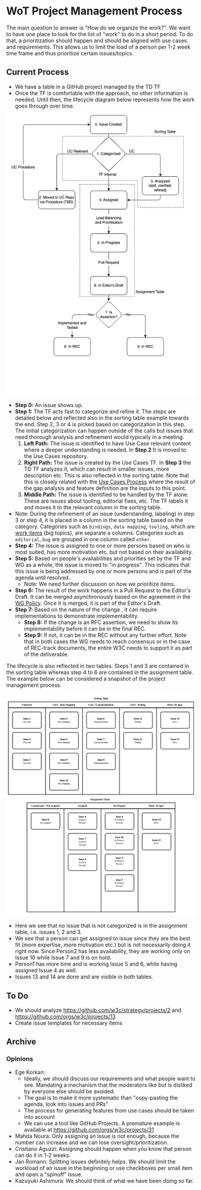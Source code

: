 # WoT Project Management Process

The main question to answer is "How do we organize the work?".
We want to have one place to look for the list of "work" to do in a short period.
To do that, a prioritization should happen and should be aligned with use cases and requirements.
This allows us to limit the load of a person per 1-2 week time frame and thus prioritize certain issues/topics.

## Current Process

- We have a table in a GitHub project managed by the TD TF
- Once the TF is comfortable with the approach, no other information is needed. Until then, the lifecycle diagram below represents how the work goes through over time.

![lifecycle](./lifecycle.drawio.png)

- **Step 0:** An issue shows up.
- **Step 1:** The TF acts fast to categorize and refine it. The steps are detailed below and reflected also in the sorting table example towards the end. Step 2, 3 or 4 is picked based on categorization in this step. The initial categorization can happen outside of the calls but issues that need thorough analysis and refinement would typically in a meeting.
  1. **Left Path:** The issue is identified to have Use Case relevant content where a deeper understanding is needed. In **Step 2** It is moved to the Use Cases repository.
  2. **Right Path:** The issue is created by the Use Cases TF. In **Step 3** the TD TF analyzes it, which can result in smaller issues, more description etc. This is also reflected in the sorting table. Note that this is closely related with the [Use Cases Process](https://github.com/w3c/wot-usecases/blob/main/Process.md) where the result of the gap analysis and feature definition are the inputs to this point.
  3. **Middle Path:** The issue is identified to be handled by the TF alone. These are issues about tooling, editorial fixes, etc. The TF labels it and moves it to the relevant column in the sorting table.
- Note: During the refinement of an issue (understanding, labeling) in step 3 or step 4, it is placed in a column in the sorting table based on the category. Categories such as `bindings`, `data mapping`, `tooling`, which are [work items](https://github.com/w3c/wot/blob/main/planning/ThingDescription/work-items.md) (big topics), are separate a columns. Categories such as `editorial`, `bug` are grouped in one column called `other`.
- **Step 4:** The issue is assigned to one or more persons based on who is most suited, has more motivation etc. but not based on their availability.
- **Step 5:** Based on people's availabilities and priorities set by the TF and WG as a whole, the issue is moved to "in progress". This indicates that this issue is being addressed by one or more persons and is part of the agenda until resolved.
  - Note: We need further discussion on how we prioritize items.
- **Step 6:** The result of the work happens in a Pull Request to the Editor's Draft. It can be merged asynchronously based on the agreement in the [WG Policy](https://github.com/w3c/wot/blob/main/policies/async-decision.md). Once it is merged, it is part of the Editor's Draft.
- **Step 7:** Based on the nature of the change , it can require implementations to demonstrate implementability.
  - **Step 8:** If the change is an RFC assertion, we need to show its implementability before it can be in the final REC.
  - **Step 9:** If not, it can be in the REC without any further effort. Note that in both cases the WG needs to reach consensus or in the case of REC-track documents, the entire W3C needs to support it as part of the deliverable.

The lifecycle is also reflected in two tables. Steps 1 and 3 are contained in the sorting table whereas step 4 to 6 are contained in the assignment table. The example below can be considered a snapshot of the project management process.

![kanbanidea](./kanbanidea.drawio.png)

- Here we see that no issue that is not categorized is in the assignment table, i.e. issues 1, 2 and 3.
- We see that a person can get assigned to issue since they are the best fit (more expertise, more motivation etc.) but is not necessarily doing it right now. Since Person2 has less availability, they are working only on Issue 10 while Issue 7 and 9 is on hold.
- Person1 has more time and is working Issue 5 and 6, while having assigned Issue 4 as well.
- Issues 13 and 14 are done and are visible in both tables.

## To Do

- We should analyze https://github.com/w3c/strategy/projects/2 and https://github.com/orgs/w3c/projects/13
- Create issue templates for necessary items

## Archive

### Opinions

- Ege Korkan:
  - Ideally, we should discuss our requirements and what people want to see. Mandating a mechanism that the moderators like but is disliked by everyone else should be avoided.
  - The goal is to make it more systematic than "copy-pasting the agenda, look into issues and PRs"
  - The process for generating features from use cases should be taken into account
  - We can use a tool like GitHub Projects. A premature example is available at https://github.com/orgs/w3c/projects/31
- Mahda Noura: Only assigning an issue is not enough, because the number can increase and we can lose oversight/prioritization.
- Cristiano Aguzzi: Assigning should happen when you know that person can do it in 1-2 weeks.
- Jan Romann: Splitting issues definitely helps. We should limit the workload of an issue in the beginning or use checkboxes per small item and open a "spinoff" issue.
- Kazuyuki Ashimura: We should think of what we have been doing so far.
